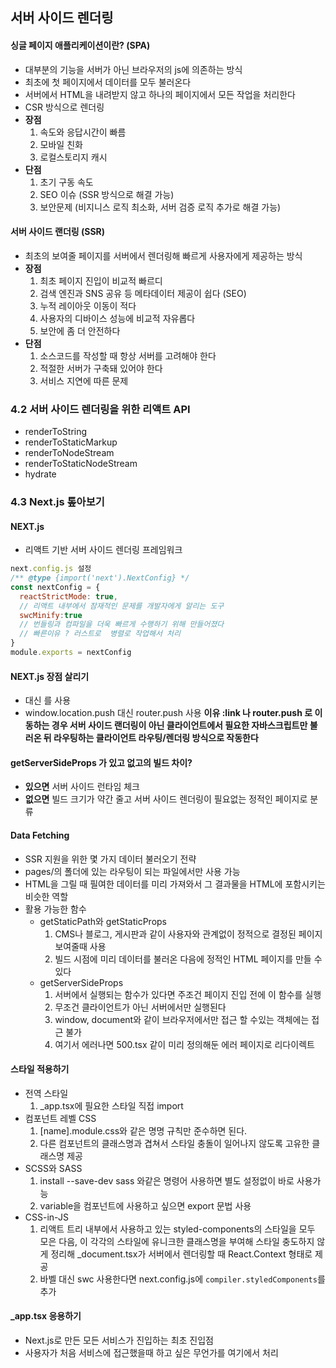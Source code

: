 ## 서버 사이드 렌더링

#### 싱글 페이지 애플리케이션이란? (SPA)
- 대부분의 기능을 서버가 아닌 브라우저의 js에 의존하는 방식
- 최초에 첫 페이지에서 데이터를 모두 불러온다
- 서버에서 HTML을 내려받지 않고 하나의 페이지에서 모든 작업을 처리한다
- CSR 방식으로 렌더링
- **장점**
  1. 속도와 응답시간이 빠름
  2. 모바일 친화
  3. 로컬스토리지 캐시
- **단점**
  1. 초기 구동 속도
  2. SEO 이슈 (SSR 방식으로 해결 가능)
  3. 보안문제 (비지니스 로직 최소화, 서버 검증 로직 추가로 해결 가능)
#### 서버 사이드 랜더링 (SSR)
- 최초의 보여줄 페이지를 서버에서 렌더링해 빠르게 사용자에게 제공하는 방식
- **장점**
  1. 최초 페이지 진입이 비교적 빠르디
  2. 검색 엔진과 SNS 공유 등 메타데이터 제공이 쉽다 (SEO)
  3. 누적 레이아웃 이동이 적다
  4. 사용자의 디바이스 성능에 비교적 자유롭다 
  5. 보안에 좀 더 안전하다
- **단점**
  1. 소스코드를 작성할 때 항상 서버를 고려해야 한다
  2. 적절한 서버가 구축돼 있어야 한다
  3. 서비스 지연에 따른 문제
  
### 4.2 서버 사이드 렌더링을 위한 리액트 API 
- renderToString
- renderToStaticMarkup
- renderToNodeStream
- renderToStaticNodeStream
- hydrate

### 4.3 Next.js 톺아보기

#### NEXT.js
- 리액트 기반 서버 사이드 렌더링 프레임워크
```js
next.config.js 설정
/** @type {import('next').NextConfig} */
const nextConfig = {
  reactStrictMode: true,
  // 리액트 내부에서 잠재적인 문제를 개발자에게 알리는 도구
  swcMinify:true
  // 번들링과 컴파일을 더욱 빠르게 수행하기 위해 만들어졌다
  // 빠른이유 ? 러스트로  병렬로 작업해서 처리
}
module.exports = nextConfig
```
#### NEXT.js 장점 살리기
- <a> 대신 <Link>를 사용
- window.location.push 대신 router.push 사용
**이유 :link 나 router.push 로 이동하는 경우 서버 사이드 랜더링이 아닌 클라이언트에서 필요한 자바스크립트만 불러온 뒤 라우팅하는 클라이언트 라우팅/렌더링 방식으로 작동한다**

#### getServerSideProps 가 있고 없고의 빌드 차이?
- **있으면** 서버 사이드 런타임 체크
- **없으면** 빌드 크기가 약간 줄고 서버 사이드 렌더링이 필요없는 정적인 페이지로 분류

#### Data Fetching
- SSR 지원을 위한 몇 가지 데이터 불러오기 전략
- pages/의 폴더에 있는 라우팅이 되는 파일에서만 사용 가능
- HTML을 그릴 때 필여한 데이터를 미리 가져와서 그 결과물을 HTML에 포함시키는 비슷한 역할
- 활용 가능한 함수
  - getStaticPath와 getStaticProps
    1. CMS나 블로그, 게시판과 같이 사용자와 관계없이 정적으로 결정된 페이지 보여줄때 사용
    2. 빌드 시점에 미리 데이터를 불러온 다음에 정적인 HTML 페이지를 만들 수 있다
  - getServerSideProps
    1. 서버에서 실행되는 함수가 있다면 주조건 페이지 진입 전에 이 함수를 실행
    2. 무조건 클라이언트가 아닌 서버에서만 실행된다
    3. window, document와 같이 브라우저에서만 접근 할 수있는 객체에는 접근 불가
    4. 여기서 에러나면 500.tsx 같이 미리 정의해둔 에러 페이지로 리다이렉트
  
#### 스타일 적용하기
- 전역 스타일
  1. _app.tsx에 필요한 스타일 직접 import 
- 컴포넌트 레벨 CSS
  1. [name].module.css와 같은 명명 규칙만 준수하면 된다.
  2. 다른 컴포넌트의 클래스명과 겹쳐서 스타일 충돌이 일어나지 않도록 고유한 클래스명 제공
- SCSS와 SASS
  1. install --save-dev sass 와같은 명령어 사용하면 별도 설정없이 바로 사용가능
  2. variable을 컴포넌트에 사용하고 싶으면 export 문법 사용
- CSS-in-JS
  1. 리액트 트리 내부에서 사용하고 있는 styled-components의 스타일을 모두 모은 다음, 이 각각의 스타일에 유니크한 클래스명을 부여해 스타일 충도하지 않게 정리해 _document.tsx가 서버에서 렌더링할 때 React.Context 형태로 제공
  2. 바벨 대신 swc 사용한다면 next.config.js에 `compiler.styledComponents`를 추가


#### _app.tsx 응용하기
- Next.js로 만든 모든 서비스가 진입하는 최초 진입점
- 사용자가 처음 서비스에 접근했을때 하고 싶은 무언가를 여기에서 처리
